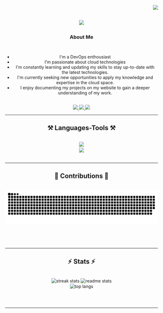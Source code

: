 <img align="right" src="https://visitor-badge.laobi.icu/badge?page_id=felicien-misseba.visitor-badge-query&query_only=true" />

<h1 align="center">
    <img src="https://readme-typing-svg.herokuapp.com/?font=Righteous&size=35&center=true&vCenter=true&width=500&height=70&duration=4000&lines=Hi+There!+👋;+I'm+Felicien+Misseba !;" />
</h1>

<h3 align="center">About Me</h3>

<br/>

 <div id="bio">
  <ul align="center">
    <li >I'm a DevOps enthousiast</li>
    <li>I'm passionate about cloud technologies</li>
    <li>I'm constantly learning and updating my skills to stay up-to-date with the latest technologies.</li>   
    <li>I'm currently seeking new opportunities to apply my knowledge and expertise in the cloud space.</li>
    <li>I enjoy documenting my projects on my website to gain a deeper understanding of my work.</li>
  </ul>
</div>

 <br/>
<div align="center"> 
  <a href="https://www.linkedin.com/in/felicien-misseba/" target="_blank">
    <img src="https://img.shields.io/badge/LinkedIn-0077B5?style=for-the-badge&logo=linkedin&logoColor=white" target="_blank" />
  </a>
    <a href="https://www.felicienmisseba.link/" target="_blank">
    <img src="https://img.shields.io/badge/felicienmisseba.link-grey?style=for-the-badge&url=https%3A%2F%2Ffelicienmisseba.link" />
  </a>
  <a href="https://github.com/felicien-misseba" target="_blank">
     <img src="https://img.shields.io/badge/Portfolio-FF5722?style=for-the-badge&logo=todoist&logoColor=white" target="_blank" /> <!-- sqlite, safari, google-chrome are other good icon options -->
  </a>
</div>

 <hr/>
 
<h2 align="center">⚒️ Languages-Tools ⚒️</h2>
<br/>
<div align="center">
    <img src="https://skillicons.dev/icons?i=aws,linux,python,docker,git" /><br/>
    <img src="https://skillicons.dev/icons?i=bash,docker,github,terraform,vscode"/><br>
</div>

<br/>
<hr/>

<div align="center">
  <h2>🐍 Contributions 🐍</h2>
  <br>
  <img alt="snake eating my contributions" src="https://raw.githubusercontent.com/felicien-misseba/felicien-misseba/output/github-contribution-grid-snake.svg" />

  
  <br/><br/><br/>
</div>

<hr/>

<h2 align="center">⚡ Stats ⚡</h2>
<br>
<div align=center>
  <img width=390 src="https://github-readme-streak-stats-salesp07.vercel.app/?user=salesp07&count_private=true&theme=react&border_radius=10" alt="streak stats"/>
  <img width=390 src="https://github-readme-stats-salesp07.vercel.app/api?username=salesp07&count_private=true&show_icons=true&theme=react&rank_icon=github&border_radius=10" alt="readme stats" />
  <br/>
  <img width=325 align="center" src="https://github-readme-stats-salesp07.vercel.app/api/top-langs/?username=salesp07&hide=HTML&langs_count=8&layout=compact&theme=react&border_radius=10&size_weight=0.5&count_weight=0.5&exclude_repo=github-readme-stats" alt="top langs" />
</div>

<br/><br/>

<hr/>

<br/>


<br/>
